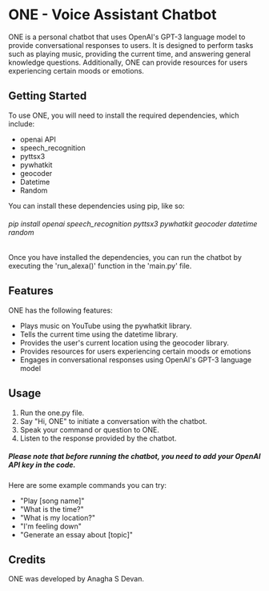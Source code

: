 # ONE - Voice Assistant Chatbot

ONE is a personal chatbot that uses OpenAI's GPT-3 language model to provide conversational responses to users. It is designed to perform tasks such as playing music, providing the current time, and answering general knowledge questions. Additionally, ONE can provide resources for users experiencing certain moods or emotions.

## Getting Started
To use ONE, you will need to install the required dependencies, which include:

* openai API
* speech_recognition
* pyttsx3
* pywhatkit
* geocoder
* Datetime
* Random
 
You can install these dependencies using pip, like so:
###### pip install openai speech_recognition pyttsx3 pywhatkit geocoder datetime random


Once you have installed the dependencies, you can run the chatbot by executing the 'run_alexa()' function in the 'main.py' file.

## Features
ONE has the following features:

* Plays music on YouTube using the pywhatkit library.
* Tells the current time using the datetime library.
* Provides the user's current location using the geocoder library.
* Provides resources for users experiencing certain moods or emotions
* Engages in conversational responses using OpenAI's GPT-3 language model


## Usage
1. Run the one.py file.
2. Say "Hi, ONE" to initiate a conversation with the chatbot.
3. Speak your command or question to ONE.
4. Listen to the response provided by the chatbot.

##### Please note that before running the chatbot, you need to add your OpenAI API key in the code.


Here are some example commands you can try:

* "Play [song name]"
* "What is the time?"
* "What is my location?"
* "I'm feeling down"
* "Generate an essay about [topic]"
## Credits

ONE was developed by Anagha S Devan. 

